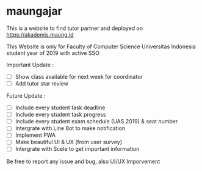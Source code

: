 # maungajar

This is a website to find tutor partner and deployed on https://akademis.maung.id

This Website is only for Faculty of Computer Science Universitas Indonesia student year of 2019 with active SSO 

Important Update :
- [ ] Show class available for next week for coordinator
- [ ] Add tutor star review

Future Update :
- [ ] Include every student task deadline
- [ ] Include every student task progress
- [ ] Include every student exam schedule (UAS 2019) & seat number
- [ ] Intergrate with Line Bot to make notification
- [ ] Implement PWA
- [ ] Make beautiful UI & UX (from user survey)
- [ ] Intergrate with Scele to get important information

Be free to report any issue and bug, also UI/UX Imporvement

